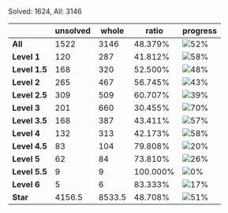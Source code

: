 Solved: 1624, All: 3146

| |unsolved|whole|ratio|progress|
|----|----|----|----|----|
|**All**| 1522 | 3146 | 48.379%| ![52%](https://progress-bar.xyz/52?title=All) |
|**Level 1**| 120 | 287 | 41.812%| ![58%](https://progress-bar.xyz/58?title=All) |
|**Level 1.5**| 168 | 320 | 52.500%| ![48%](https://progress-bar.xyz/48?title=All) |
|**Level 2**| 265 | 467 | 56.745%| ![43%](https://progress-bar.xyz/43?title=All) |
|**Level 2.5**| 309 | 509 | 60.707%| ![39%](https://progress-bar.xyz/39?title=All) |
|**Level 3**| 201 | 660 | 30.455%| ![70%](https://progress-bar.xyz/70?title=All) |
|**Level 3.5**| 168 | 387 | 43.411%| ![57%](https://progress-bar.xyz/57?title=All) |
|**Level 4**| 132 | 313 | 42.173%| ![58%](https://progress-bar.xyz/58?title=All) |
|**Level 4.5**| 83 | 104 | 79.808%| ![20%](https://progress-bar.xyz/20?title=All) |
|**Level 5**| 62 | 84 | 73.810%| ![26%](https://progress-bar.xyz/26?title=All) |
|**Level 5.5**| 9 | 9 | 100.000%| ![0%](https://progress-bar.xyz/0?title=All) |
|**Level 6**| 5 | 6 | 83.333%| ![17%](https://progress-bar.xyz/17?title=All) |
|**Star**|4156.5 | 8533.5 |48.708%| ![51%](https://progress-bar.xyz/51?title=All) |
